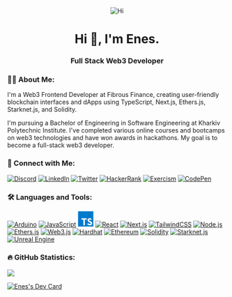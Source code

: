 <div align="center">
  <img src="https://giffiles.alphacoders.com/162/162472.gif" alt="Hi">
</div>
<h1 align="center">Hi 👋, I'm Enes.</h1>
<h3 align="center">Full Stack Web3 Developer</h3>

### 👩‍💻 About Me:

I'm a Web3 Frontend Developer at Fibrous Finance, creating user-friendly blockchain interfaces and dApps using TypeScript, Next.js, Ethers.js, Starknet.js, and Solidity.

I'm pursuing a Bachelor of Engineering in Software Engineering at Kharkiv Polytechnic Institute. I've completed various online courses and bootcamps on web3 technologies and have won awards in hackathons. My goal is to become a full-stack web3 developer.

### 🔗 Connect with Me:
<p align="left">
  <a href="https://discord.com/users/114372874231349252" target="_blank" rel="noreferrer"><img src="https://raw.githubusercontent.com/danielcranney/readme-generator/main/public/icons/socials/discord.svg" width="32" height="32" alt="Discord" /></a>
  <a href="https://www.linkedin.com/in/ahmetenesdur" target="_blank" rel="noreferrer"><img src="https://raw.githubusercontent.com/danielcranney/readme-generator/main/public/icons/socials/linkedin.svg" width="32" height="32" alt="LinkedIn" /></a>
  <a href="https://www.twitter.com/ahmetenesdur" target="_blank" rel="noreferrer"><img src="https://img.freepik.com/free-vector/new-2023-twitter-logo-x-icon-design_1017-45418.jpg?w=1060&t=st=1705619722~exp=1705620322~hmac=24503abe75dc039332ae87b7bafefe21c3e4183ffa4aac177affe94e88fb2ea3" width="32" height="32" alt="Twitter" /></a>
  <a href="https://www.hackerrank.com/ahmetenesdur" target="_blank" rel="noreferrer"><img src="https://upload.wikimedia.org/wikipedia/commons/4/40/HackerRank_Icon-1000px.png" width="32" height="32" alt="HackerRank" /></a>
  <a href="https://exercism.org/profiles/ahmetenesdur" target="_blank" rel="noreferrer"><img src="https://avatars.githubusercontent.com/u/5624255?s=200&v=4" width="32" height="32" alt="Exercism" /></a>
  <a href="https://codepen.io/ahmetenesdur" target="_blank" rel="noreferrer"><img src="https://cdn-icons-png.flaticon.com/512/2111/2111296.png" width="32" height="32" alt="CodePen" /></a>
</p>

### 🛠 Languages and Tools:
<p align="left">
  <a href="https://www.arduino.cc/" target="_blank" rel="noreferrer"><img src="https://cdn.worldvectorlogo.com/logos/arduino-1.svg" alt="Arduino" width="36" height="36"/></a>
  <a href="https://developer.mozilla.org/en-US/docs/Web/JavaScript" target="_blank" rel="noreferrer"><img src="https://raw.githubusercontent.com/danielcranney/readme-generator/main/public/icons/skills/javascript-colored.svg" width="36" height="36" alt="JavaScript" /></a>
  <a href="https://www.typescriptlang.org/" target="_blank" rel="noreferrer"><img src="https://raw.githubusercontent.com/devicons/devicon/master/icons/typescript/typescript-original.svg" width="36" height="36" alt="TypeScript" /></a>
  <a href="https://reactjs.org/" target="_blank" rel="noreferrer"><img src="https://raw.githubusercontent.com/danielcranney/readme-generator/main/public/icons/skills/react-colored.svg" width="36" height="36" alt="React" /></a>
  <a href="https://nextjs.org/docs" target="_blank" rel="noreferrer"><img src="https://www.datocms-assets.com/75941/1657707878-nextjs_logo.png" width="36" height="36" alt="Next.js" /></a>
  <a href="https://tailwindcss.com/" target="_blank" rel="noreferrer"><img src="https://raw.githubusercontent.com/danielcranney/readme-generator/main/public/icons/skills/tailwindcss-colored.svg" width="36" height="36" alt="TailwindCSS" /></a>
  <a href="https://nodejs.org/en/" target="_blank" rel="noreferrer"><img src="https://raw.githubusercontent.com/danielcranney/readme-generator/main/public/icons/skills/nodejs-colored.svg" width="36" height="36" alt="Node.js" /></a>
  <a href="https://ethers.io" target="_blank" rel="noreferrer"><img src="https://raw.githubusercontent.com/danielcranney/readme-generator/main/public/icons/skills/ethers-colored.svg" width="36" height="36" alt="Ethers.js" /></a>
  <a href="https://web3js.readthedocs.io/en/v1.7.1/#" target="_blank" rel="noreferrer"><img src="https://raw.githubusercontent.com/danielcranney/readme-generator/main/public/icons/skills/web3js-colored.svg" width="36" height="36" alt="Web3.js" /></a>
  <a href="https://hardhat.org/" target="_blank" rel="noreferrer"><img src="https://raw.githubusercontent.com/danielcranney/readme-generator/main/public/icons/skills/hardhat-colored.svg" width="36" height="36" alt="Hardhat" /></a>
  <a href="https://ethereum.org/en/" target="_blank" rel="noreferrer"><img src="https://img.icons8.com/nolan/452/ethereum.png" width="36" height="36" alt="Ethereum" /></a>
  <a href="https://soliditylang.org/" target="_blank" rel="noreferrer"><img src="https://docs.soliditylang.org/en/v0.8.23/_static/img/logo-dark.svg" width="36" height="36" alt="Solidity" /></a>
  <a href="https://www.starknetjs.com/" target="_blank" rel="noreferrer"><img src="https://www.starknetjs.com/img/Starknet-JS_navbar.png" width="36" height="36" alt="Starknet.js" /></a>
  <a href="https://unrealengine.com/" target="_blank" rel="noreferrer"><img src="https://img.icons8.com/nolan/452/unreal-engine.png" width="40" height="40" alt="Unreal Engine" /></a>
</p>

### 🔥 GitHub Statistics:
<p align="left">
  <img align="center" src="https://github-readme-streak-stats.herokuapp.com/?user=ahmetenesdur&theme=tokyonight&hide_border=true" />
</p>
<a href="https://app.daily.dev/ahmetenesdur"><img src="https://api.daily.dev/devcards/89edab4f17344f1881cb2d09dfdf2051.png?r=czj" width="300" alt="Enes's Dev Card"/></a>
